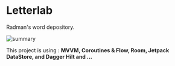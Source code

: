 
# Letterlab

Radman's word depository.

![summary](https://user-images.githubusercontent.com/72970748/116229338-9ea6c180-a76b-11eb-8a5f-550d8be7a7c9.png)

This project is using : **MVVM, Coroutines & Flow, Room, Jetpack DataStore, and Dagger Hilt and ...**
